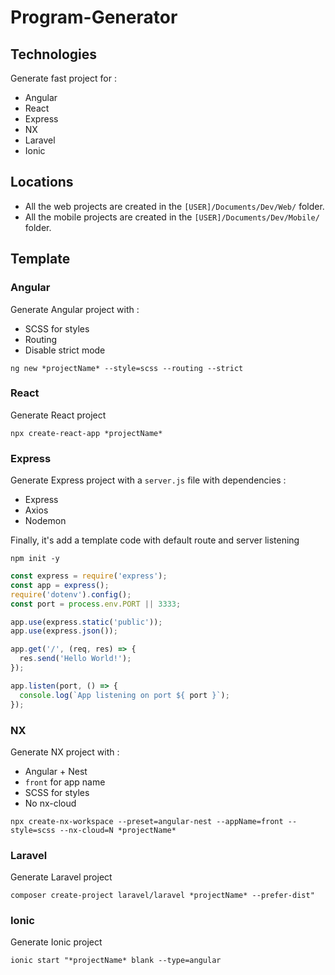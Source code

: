 # Program-Generator

## Technologies
Generate fast project for :
- Angular
- React
- Express
- NX
- Laravel
- Ionic

## Locations
- All the web projects are created in the `[USER]/Documents/Dev/Web/` folder.
- All the mobile projects are created in the `[USER]/Documents/Dev/Mobile/` folder.


## Template

### Angular

Generate Angular project with :

- SCSS for styles
- Routing
- Disable strict mode

```
ng new *projectName* --style=scss --routing --strict
```

### React

Generate React project

```
npx create-react-app *projectName*
```

### Express

Generate Express project with a ```server.js``` file with dependencies :
- Express
- Axios
- Nodemon

Finally, it's add a template code with default route and server listening

```
npm init -y
```

```js
const express = require('express');
const app = express();
require('dotenv').config();
const port = process.env.PORT || 3333;

app.use(express.static('public'));
app.use(express.json());

app.get('/', (req, res) => {
  res.send('Hello World!');
});

app.listen(port, () => {
  console.log(`App listening on port ${ port }`);
});
```

### NX

Generate NX project with :

- Angular + Nest
- ```front``` for app name
- SCSS for styles
- No nx-cloud

```
npx create-nx-workspace --preset=angular-nest --appName=front --style=scss --nx-cloud=N *projectName*
```

### Laravel

Generate Laravel project

```
composer create-project laravel/laravel *projectName* --prefer-dist"
```

### Ionic

Generate Ionic project

```
ionic start "*projectName* blank --type=angular
```
